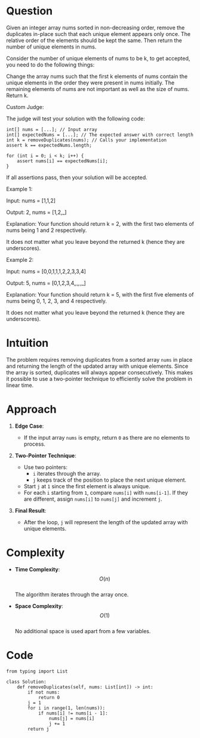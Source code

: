 # Question
Given an integer array nums sorted in non-decreasing order, remove the duplicates in-place such that each unique element appears only once. The relative order of the elements should be kept the same. Then return the number of unique elements in nums.

Consider the number of unique elements of nums to be k, to get accepted, you need to do the following things:

Change the array nums such that the first k elements of nums contain the unique elements in the order they were present in nums initially. The remaining elements of nums are not important as well as the size of nums.
Return k.

Custom Judge:

The judge will test your solution with the following code:

```
int[] nums = [...]; // Input array
int[] expectedNums = [...]; // The expected answer with correct length
int k = removeDuplicates(nums); // Calls your implementation
assert k == expectedNums.length;

for (int i = 0; i < k; i++) {
    assert nums[i] == expectedNums[i];
}
```

If all assertions pass, then your solution will be accepted.

Example 1:

Input: nums = [1,1,2]

Output: 2, nums = [1,2,_]

Explanation: Your function should return k = 2, with the first two elements of nums being 1 and 2 respectively.

It does not matter what you leave beyond the returned k (hence they are underscores).

Example 2:

Input: nums = [0,0,1,1,1,2,2,3,3,4]

Output: 5, nums = [0,1,2,3,4,_,_,_,_,_]

Explanation: Your function should return k = 5, with the first five elements of nums being 0, 1, 2, 3, and 4 respectively.

It does not matter what you leave beyond the returned k (hence they are underscores).

# Intuition
The problem requires removing duplicates from a sorted array `nums` in place and returning the length of the updated array with unique elements. Since the array is sorted, duplicates will always appear consecutively. This makes it possible to use a two-pointer technique to efficiently solve the problem in linear time.

# Approach
1. **Edge Case**:  
   - If the input array `nums` is empty, return `0` as there are no elements to process.

2. **Two-Pointer Technique**:  
   - Use two pointers: 
     - `i` iterates through the array.
     - `j` keeps track of the position to place the next unique element.
   - Start `j` at `1` since the first element is always unique.
   - For each `i` starting from `1`, compare `nums[i]` with `nums[i-1]`. If they are different, assign `nums[i]` to `nums[j]` and increment `j`.

3. **Final Result**:  
   - After the loop, `j` will represent the length of the updated array with unique elements.

# Complexity
- **Time Complexity**:  
  $$O(n)$$  
  The algorithm iterates through the array once.

- **Space Complexity**:  
  $$O(1)$$  
  No additional space is used apart from a few variables.

# Code
```python3 []
from typing import List

class Solution:
    def removeDuplicates(self, nums: List[int]) -> int:
        if not nums:
            return 0
        j = 1
        for i in range(1, len(nums)):
            if nums[i] != nums[i - 1]:
                nums[j] = nums[i]
                j += 1
        return j
```